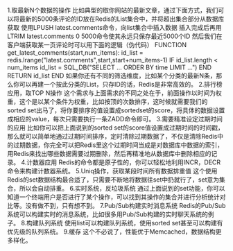 1.取最新N个数据的操作
比如典型的取你网站的最新文章，通过下面方式，我们可以将最新的5000条评论的ID放在Redis的List集合中，并将超出集合部分从数据库获取
使用LPUSH latest.comments<ID>命令，向list集合中插入数据
插入完成后再用LTRIM latest.comments 0 5000命令使其永远只保存最近5000个ID
然后我们在客户端获取某一页评论时可以用下面的逻辑（伪代码）
FUNCTION get_latest_comments(start,num_items):
    id_list = redis.lrange("latest.comments",start,start+num_items-1)
    IF id_list.length < num_items
        id_list = SQL_DB("SELECT ... ORDER BY time LIMIT ...")
    END
    RETURN id_list
END
如果你还有不同的筛选维度，比如某个分类的最新N条，那么你可以再建一个按此分类的List，只存ID的话，Redis是非常高效的。
2.排行榜应用，取TOP N操作
这个需求与上面需求的不同之处在于，前面操作以时间为权重，这个是以某个条件为权重，比如按顶的次数排序，这时候就需要我们的sorted set出马了，将你要排序的值设置成sortedset的score，将具体的数据设置成相应的value，每次只需要执行一条ZADD命令即可。
3.需要精准设定过期时间的应用
比如你可以把上面说到的sorted set的score值设置成过期时间的时间戳，那么就可以简单地通过过期时间排序，定时清除过期数据了，不仅是清除Redis中的过期数据，你完全可以把Redis里这个过期时间当成是对数据库中数据的索引，用Redis来找出哪些数据需要过期删除，然后再精准地从数据库中删除相应的记录。
4.计数器应用
Redis的命令都是原子性的，你可以轻松地利用INCR，DECR命令来构建计数器系统。
5.Uniq操作，获取某段时间所有数据排重值
这个使用Redis的set数据结构最合适了，只需要不断地将数据往set中扔就行了，set意为集合，所以会自动排重。
6.实时系统，反垃圾系统
通过上面说到的set功能，你可以知道一个终端用户是否进行了某个操作，可以找到其操作的集合并进行分析统计对比等。没有做不到，只有想不到。
7.Pub/Sub构建实时消息系统
Redis的Pub/Sub系统可以构建实时的消息系统，比如很多用Pub/Sub构建的实时聊天系统的例子。
8.构建队列系统
使用list可以构建队列系统，使用sorted set甚至可以构建有优先级的队列系统。
9.缓存
这个不必说了，性能优于Memcached，数据结构更多样化。
